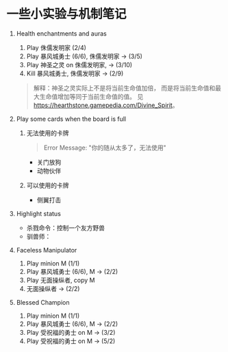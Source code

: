 # 一些小实验与机制笔记

1. Health enchantments and auras
    1. Play 侏儒发明家 (2/4)
    2. Play 暴风城勇士 (6/6), 侏儒发明家 -> (3/5)
    3. Play 神圣之灵 on 侏儒发明家, -> (3/10)
    4. Kill 暴风城勇士, 侏儒发明家 -> (2/9)

    > 解释：神圣之灵实际上不是将当前生命值加倍，
    > 而是将当前生命值和最大生命值增加等同于当前生命值的值。
    > 见<https://hearthstone.gamepedia.com/Divine_Spirit>。

2. Play some cards when the board is full
    1. 无法使用的卡牌
        > Error Message: "你的随从太多了，无法使用"

        - 关门放狗
        - 动物伙伴
    2. 可以使用的卡牌
        - 侧翼打击

3. Highlight status
    - 杀戮命令：控制一个友方野兽
    - 驯兽师：

4. Faceless Manipulator
    1. Play minion M (1/1)
    2. Play 暴风城勇士 (6/6), M -> (2/2)
    3. Play 无面操纵者, copy M
    4. 无面操纵者 -> (2/2)

5. Blessed Champion
    1. Play minion M (1/1)
    2. Play 暴风城勇士 (6/6), M -> (2/2)
    3. Play 受祝福的勇士 on M -> (3/2)
    4. Play 受祝福的勇士 on M -> (5/2)
